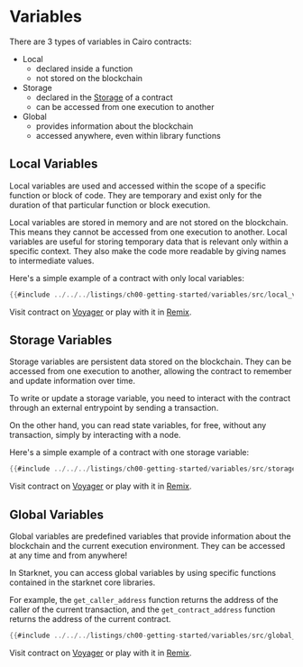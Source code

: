 # Variables

There are 3 types of variables in Cairo contracts:

- Local
  - declared inside a function
  - not stored on the blockchain
- Storage
  - declared in the [Storage](./storage.md) of a contract
  - can be accessed from one execution to another
- Global
  - provides information about the blockchain
  - accessed anywhere, even within library functions

## Local Variables

Local variables are used and accessed within the scope of a specific function or block of code. They are temporary and exist only for the duration of that particular function or block execution.

Local variables are stored in memory and are not stored on the blockchain. This means they cannot be accessed from one execution to another. Local variables are useful for storing temporary data that is relevant only within a specific context. They also make the code more readable by giving names to intermediate values.

Here's a simple example of a contract with only local variables:

```rust
{{#include ../../../listings/ch00-getting-started/variables/src/local_variables.cairo}}
```
Visit contract on [Voyager](https://goerli.voyager.online/contract/0x015B3a10F9689BeD741Ca3C210017BC097122CeF76f3cAA191A20ff8b9b56b96) or play with it in [Remix](https://remix.ethereum.org/?#activate=Starknet&url=https://github.com/NethermindEth/StarknetByExample/blob/main/listings/ch00-getting-started/variables/src/local_variables.cairo).

## Storage Variables

Storage variables are persistent data stored on the blockchain. They can be accessed from one execution to another, allowing the contract to remember and update information over time.

To write or update a storage variable, you need to interact with the contract through an external entrypoint by sending a transaction.

On the other hand, you can read state variables, for free, without any transaction, simply by interacting with a node.

Here's a simple example of a contract with one storage variable:

```rust
{{#include ../../../listings/ch00-getting-started/variables/src/storage_variables.cairo}}
```
Visit contract on [Voyager](https://goerli.voyager.online/contract/0x06eA827B32875483709b785A7F9e846a52776Cd8D42C3fE696218c2624b0DCCa) or play with it in [Remix](https://remix.ethereum.org/?#activate=Starknet&url=https://github.com/NethermindEth/StarknetByExample/blob/main/listings/ch00-getting-started/variables/src/storage_variables.cairo).

## Global Variables

Global variables are predefined variables that provide information about the blockchain and the current execution environment. They can be accessed at any time and from anywhere!

In Starknet, you can access global variables by using specific functions contained in the starknet core libraries.

For example, the `get_caller_address` function returns the address of the caller of the current transaction, and the `get_contract_address` function returns the address of the current contract.

```rust
{{#include ../../../listings/ch00-getting-started/variables/src/global_variables.cairo}}
```
Visit contract on [Voyager](https://goerli.voyager.online/contract/0x05bD2F3943bd4e030f85678b55b2EC2C1be939e32388530FB20ED967B3Be433F) or play with it in [Remix](https://remix.ethereum.org/?#activate=Starknet&url=https://github.com/NethermindEth/StarknetByExample/blob/main/listings/ch00-getting-started/variables/src/global_variables.cairo).